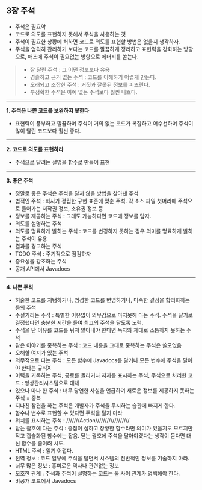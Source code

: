 ## 3장 주석

- 주석은 필요악
- 코드로 의도를 표현하지 못해서 주석을 사용하는 것
- 주석이 필요한 상황에 처하면 코드로 의도를 표현할 방법은 없을지 생각하자.
- 주석을 엄격히 관리하기 보다는 코드를 깔끔하게 정리하고 표현력을 강화하는 방향으로, 애초에 주석이 필요없는 방향으로 에너지를 쏟는다.

> - 잘 달린 주석 : 그 어떤 정보보다 유용
> - 경솔하고 근거 없는 주석 : 코드를 이해하기 어렵게 만든다.
> - 오래되고 조잡한 주석 : 거짓과 잘못된 정보를 퍼뜨린다.
> - 부정확한 주석은 아예 없는 주석보다 훨씬 나쁘다.

***

**1. 주석은 나쁜 코드를 보완하지 못한다**
- 표현력이 풍부하고 깔끔하며 주석이 거의 없는 코드가 복잡하고 어수선하며 주석이 많이 달린 코드보다 훨씬 좋다.

***

**2. 코드로 의도를 표현하라**
- 주석으로 달려는 설명을 함수로 만들어 표현

***

**3. 좋은 주석**
- 정말로 좋은 주석은 주석을 달지 않을 방법을 찾아낸 주석
- 법적인 주석 : 회사가 정립한 구현 표준에 맞춘 주석. 각 소스 파일 첫머리에 주석으로 들어가는 저작권 정보, 소유권 정보 등
- 정보를 제공하는 주석 : 그래도 가능하다면 코드에 정보를 담자.
- 의도를 설명하는 주석
- 의도를 명료하게 밝히는 주석 : 코드를 변경하지 못하는 경우 의미를 명료하게 밝히는 주석이 유용
- 결과를 경고하는 주석
- TODO 주석 : 주기적으로 점검하자
- 중요성을 강조하는 주석
- 공개 API에서 Javadocs

***

**4. 나쁜 주석**
- 허술한 코드를 지탱하거나, 엉성한 코드를 변명하거나, 미숙한 결정을 합리화하는 등의 주석
- 주절거리는 주석 : 특별한 이유없이 의무감으로 마지못해 다는 주석. 주석을 달기로 결정했다면 충분한 시간을 들여 최고의 주석을 달도록 노력.
- 주석을 단 이유를 코드를 뒤져 알아내야 한다면 독자와 제대로 소통하지 못하는 주석
- 같은 이야기를 중복하는 주석 : 코드 내용을 그대로 중복하는 주석은 쓸모없음
- 오해할 여지가 있는 주석
- 의무적으로 다는 주석 : 모든 함수에 Javadocs를 달거나 모든 변수에 주석을 달아야 한다는 규칙X
- 이력을 기록하는 주석, 공로를 돌리거나 저자를 표시하는 주석, 주석으로 처리한 코드 : 형상관리시스템으로 대체
- 있으나 마나 한 주석 : 너무 당연한 사실을 언급하며 새로운 정보를 제공하지 못하는 주석 = 중복
- 지나친 참견을 하는 주석은 개발자가 주석을 무시하는 습관에 빠지게 한다.
- 함수나 변수로 표현할 수 있다면 주석을 달지 마라
- 위치를 표시하는 주석 : ///////Action//////////////////
- 닫는 괄호에 다는 주석 : 중첩이 심하고 장황한 함수라면 의미가 있을지도 모르지만 작고 캡슐화된 함수에는 잡음. 닫는 괄호에 주석을 달아야겠다는 생각이 듣다면 대신 함수를 줄이려 시도.
- HTML 주석 : 읽기 어렵다.
- 전역 정보 : 코드 일부에 주석을 달면서 시스템의 전반적인 정보를 기술하지 마라.
- 너무 많은 정보 : 흥미로운 역사나 관련없는 정보
- 모호한 관계 : 주석과 주석이 설명하는 코드는 둘 사이 관계가 명백해야 한다.
- 비공개 코드에서 Javadocs
